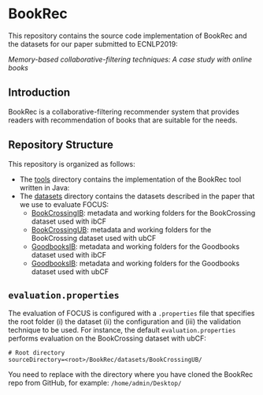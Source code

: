 
# BookRec

This repository contains the source code implementation of BookRec and the datasets for our paper submitted to ECNLP2019:

_Memory-based collaborative-filtering techniques: A case study with online books_

## Introduction

BookRec is a collaborative-filtering recommender system that provides readers with recommendation of books that are suitable for the needs.

## Repository Structure

This repository is organized as follows:

* The [tools](./tools) directory contains the implementation of the BookRec tool written in Java:
* The [datasets](./dataset) directory contains the datasets described in the paper that we use to evaluate FOCUS:
	* [BookCrossingIB](./datasets/BookCrossingIB): metadata and working folders for the BookCrossing dataset used with ibCF
	* [BookCrossingUB](./datasets/BookCrossingUB): metadata and working folders for the BookCrossing dataset used with ubCF
	* [GoodbooksIB](./datasets/GoodbooksIB): metadata and working folders for the Goodbooks dataset used with ibCF
	* [GoodbooksIB](./datasets/GoodbooksIB): metadata and working folders for the Goodbooks dataset used with ubCF

## `evaluation.properties`
The evaluation of FOCUS is configured with a `.properties` file that specifies the root folder (i) the dataset (ii) the configuration and (iii) the validation technique to be used. For instance, the default `evaluation.properties` performs evaluation on the BookCrossing dataset with ubCF:

```
# Root directory
sourceDirectory=<root>/BookRec/datasets/BookCrossingUB/

```
You need to replace <root> with the directory where you have cloned the BookRec repo from GitHub, for example: `/home/admin/Desktop/` 

